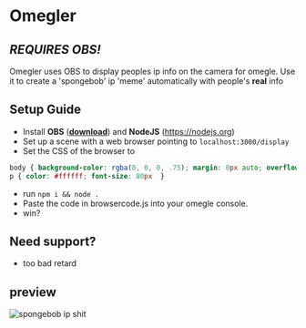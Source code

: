 # Omegler
## _REQUIRES OBS!_

Omegler uses OBS to display peoples ip info on the camera for omegle.
Use it to create a 'spongebob' ip 'meme' automatically with people's **real** info

## Setup Guide

- Install **OBS** (__[download](https://obsproject.com/)__) and **NodeJS** (https://nodejs.org)
- Set up a scene with a web browser pointing to `localhost:3000/display`
- Set the CSS of the browser to 
```css
body { background-color: rgba(0, 0, 0, .75); margin: 0px auto; overflow: hidden; };
p { color: #ffffff; font-size: 80px  }
```
- run `npm i && node .`
- Paste the code in browsercode.js into your omegle console.
- win?

## Need support?
- too bad retard

## preview
![spongebob ip shit](https://cdn.discordapp.com/attachments/1040667633802031216/1040667639443374100/image.png)
